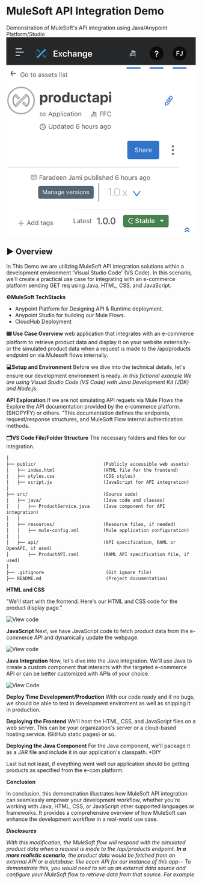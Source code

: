 # MuleSoft API Integration Demo
Demonstration of MuleSoft's API integration using Java/Anypoint Platform/Studio
![Deployed](https://github.com/faradeen-ja/MuleSoftJavaAPIDemo/blob/544405559677a3e8f88356cddc5aaad2a02db193/1FD5C787-0187-4F25-B3A7-0CFEDB8F40BD.jpeg)

## ▶️ Overview
In This Demo we are utilizing MuleSoft API integration solutions within a development environment  'Visual Studio Code' (VS Code). In this scenario, we'll create a practical use case for integrating with an e-commerce platform sending GET req using Java, HTML, CSS, and JavaScript.

**⚙️MuleSoft TechStacks**
- Anypoint Platform for Designing API & Runtime deployment.
- Anypoint Studio for building our Mule Flows.
- CloudHub Deployment
  
**📟 Use Case Overview**
web application that integrates with an e-commerce platform to retrieve product data and display it on your website externally- 
or the simulated product data when a request is made to the /api/products endpoint on via Mulesoft flows internally. 

**💻Setup and Environment**
Before we dive into the technical details, let's ensure our development environment is ready. *In this fictional example We are using Visual Studio Code (VS Code) with Java Development Kit (JDK) and Node.js.*


**API Exploration**
If we are not simulating API requets via Mule Flows the Explore the API documentation provided by the e-commerce platform. (SHOPYFY) or others. "This documentation defines the endpoints, request/response structures, and MuleSoft Flow internal authentication methods.


**🗂VS Code File/Folder Structure**
The necessary folders and files for our integration.

```ProductIntegration/                 (Root folder for your project)
│
├── public/                         (Publicly accessible web assets)
│   ├── index.html                  (HTML file for the frontend)
│   ├── styles.css                  (CSS styles)
│   ├── script.js                   (JavaScript for API integration)
│
├── src/                            (Source code)
│   ├── java/                       (Java code and classes)
│   │   ├── ProductService.java     (Java component for API integration)
│   │
│   ├── resources/                  (Resource files, if needed)
│   │   ├── mule-config.xml         (Mule application configuration)
│   │
│   ├── api/                        (API specification, RAML or OpenAPI, if used)
│       ├── ProductAPI.raml         (RAML API specification file, if used)
│
├── .gitignore                       (Git ignore file)
├── README.md                        (Project documentation)

```


**HTML and CSS**

"We'll start with the frontend. Here's our HTML and CSS code for the product display page."


![View code](https://github.com/faradeen-ja/MuleSoftJavaAPIDemo/tree/622845bea268336877fa10c245ac454caa331b8f/public)

**JavaScript**
Next, we have JavaScript code to fetch product data from the e-commerce API and dynamically update the webpage.

![View code](https://github.com/faradeen-ja/MuleSoftJavaAPIDemo/tree/622845bea268336877fa10c245ac454caa331b8f/public)



**Java Integration**
Now, let's dive into the Java integration. We'll use Java to create a custom component that interacts with the targeted e-commerce API or can be better customized with APIs of your choice.

![View Code](https://github.com/faradeen-ja/MuleSoftJavaAPIDemo/tree/d078bb46c1cf08037aab3dc6db68adc4b1674752/resources)



**Deploy Time**
**Development/Production**
With our code ready and if no bugs, we should be able to test in development enviroment as well as shipping it in production. 

**Deploying the Frontend**
We'll host the HTML, CSS, and JavaScript files on a web server. This can be your organization's server or a cloud-based hosting service. (GitHub static pages) or so. 

**Deploying the Java Component**
For the Java component, we'll package it as a JAR file and include it in our application's classpath. *DIY

Last but not least, if eveything went well our application should be getting products as specified from the e-com platform. 

**Conclusion**

In conclusion, this demonstration illustrates how MuleSoft API integration can seamlessly empower your development workflow, whether you're working with Java, HTML, CSS, or JavaScript other supported languages or frameworks. It provides a comprehensive overview of how MuleSoft can enhance the development workflow in a real-world use case.


***Disclosures***

*With this modification, the MuleSoft flow will respond with the simulated product data when a request is made to the /api/products endpoint.
***In a more realistic scenario***, the product data would be fetched from an external API or a database. like ecom API for our instance of this app-- To demonstrate this, you would need to set up an external data source and configure your MuleSoft flow to retrieve data from that source. For example*

